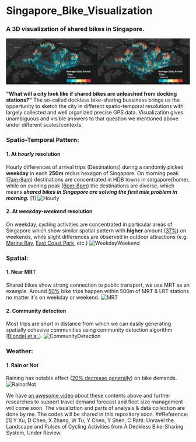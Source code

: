 # Singapore_Bike_Visualization

### A 3D visualization of shared bikes in Singapore.
![General](https://github.com/ricardoCyy/imgs/blob/master/Sin_web/avg_trip_spatial.png)

**"What will a city look like if shared bikes are unleashed from docking stations?"**
The so-called dockless bike-sharing bussiness brings us the oppertunity to sketch the city in different spatio-temporal resolutions with largely collected and well organized precise GPS data. Visualization gives unambiguous and visible answers to that question we mentioned above under different scales/contexts.

### Spatio-Temporal Pattern:
#### 1. At *hourly* resolution
Hourly differences of arrival trips (Destinations) during a randomly picked **weekday** in each **250m** redius hexagon of Singapore. On morning peak ([7am-9am](https://en.wikipedia.org/wiki/Rush_hour#Singapore)) destinations are concentrated in HDB towns in singapore(home), while on evening peak ([6pm-8pm](https://en.wikipedia.org/wiki/Rush_hour#Singapore)) the destinations are diverse, which means ***shared bikes in Singapore are solving the first mile problem in morning.*** [1]
![Hourly](https://github.com/ricardoCyy/imgs/blob/master/Sin_web/one_day.gif)

#### 2. At *weekday-weekend* resolution
On weekday, cycling activities are concentrated in particular areas of Singapore which show similar spatial pattern with **higher** amount ([37%](https://youtu.be/_yfiuV4j9Jw?t=60)) on weekends, while slight differences are observed in outdoor attractions (e.g. [Marina Bay](https://www.google.com/maps/place/Marina+Bay+Sands,+Singapore/@1.3033138,103.8120058,11.75z/data=!4m5!3m4!1s0x31da19042950679d:0x7e9eb96cc0e8d6f2!8m2!3d1.2833754!4d103.8607264), [East Coast Park](https://www.google.com/maps/place/East+Coast+Beach/@1.3287831,103.8228122,11.88z/data=!4m12!1m6!3m5!1s0x31da22b906ff05d1:0xaffda4da354a96fa!2sEast+Coast+Park!8m2!3d1.3007842!4d103.9121866!3m4!1s0x31da187774c4d073:0x6dc2e74a10c148fc!8m2!3d1.2991943!4d103.9112697), etc.)
![WeekdayWeekend](https://github.com/ricardoCyy/imgs/blob/master/Sin_web/weekday-weekend.gif)

### Spatial:
#### 1. Near MRT
Shared bikes show strong connection to public transport, we use MRT as an example. Around [50%](https://youtu.be/_yfiuV4j9Jw?t=71) bike trips happen within 500m of MRT & LRT stations no matter it's on weekday or weekend.
![MRT](https://github.com/ricardoCyy/imgs/blob/master/Sin_web/near_station.gif)

#### 2. Community detection
Most trips are short in distance from which we can easily generating spatially cohesive communities using community detection algorithm ([Blondel et al.](http://arxiv.org/abs/0803.0476)).
![CommunityDetection](https://github.com/ricardoCyy/imgs/blob/master/Sin_web/community_detection.gif)

### Weather:
#### 1. Rain or Not
Raining has notable effect ([20% decrease generally](https://youtu.be/_yfiuV4j9Jw?t=80)) on bike demands.
![RainorNot](https://github.com/ricardoCyy/imgs/blob/master/Sin_web/rain_or_not.gif)

We have [an awesome video](https://www.youtube.com/watch?v=_yfiuV4j9Jw) about these contents above and further researches to support travel demand forecast and fleet size management will come soon.
The visualiztion and parts of analysis & data collection are done by me.
The codes will be shared in this repository soon.
##Reference:
[1] Y Xu, D Chen, X Zhang, W Tu, Y Chen, Y Shen, C Ratti: Unravel the Landscape and Pulses of Cycling Activities from A Deckless Bike-Sharing System, Under Review.
